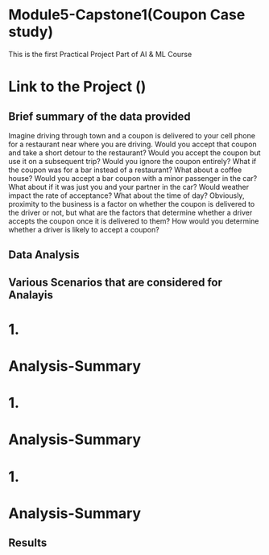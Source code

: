 # Module5-Capstone1(Coupon Case study)
This is the first Practical Project Part of AI &amp; ML Course
# Link to the Project ()
## Brief summary of the data provided
  Imagine driving through town and a coupon is delivered to your cell phone for a restaurant near where you are driving. Would you accept that coupon and take a short detour to the restaurant? Would you accept the 
  coupon but use it on a subsequent trip? Would you ignore the coupon entirely? What if the coupon was for a bar instead of a restaurant? What about a coffee house? Would you accept a bar coupon with a minor 
   passenger in the car? What about if it was just you and your partner in the car? Would weather impact the rate of acceptance? What about the time of day?
   Obviously, proximity to the business is a factor on whether the coupon is delivered to the driver or not, but what are the factors that determine whether a driver accepts the coupon once it is delivered to 
   them? How would you determine whether a driver is likely to accept a coupon?
## Data Analysis

## Various Scenarios that are considered for Analayis 
# 1. 
# Analysis-Summary

# 1. 
# Analysis-Summary

# 1. 
# Analysis-Summary


## Results
